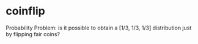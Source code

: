 coinflip
========

Probability Problem: is it possible to obtain a [1/3, 1/3, 1/3] distribution just by flipping fair coins?
